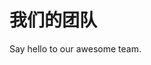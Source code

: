 <script setup>
import { VPTeamMembers } from 'vitepress/theme'

const members = [
  {
    avatar: 'https://avatars.githubusercontent.com/u/130636283?s=400&u=53d609287147e43e4f3cff48d30fc9dec1dc3286&v=4',
    name: 'MaxWell Pan',
    title: 'Developer',
    links: [
      { icon: 'github', link: 'https://github.com/panyongxu1002' },
      { icon: 'twitter', link: 'https://twitter.com/YongxuPan' }
    ]
  },
]
</script>

# 我们的团队

Say hello to our awesome team.

<VPTeamMembers size="small" :members="members" />
